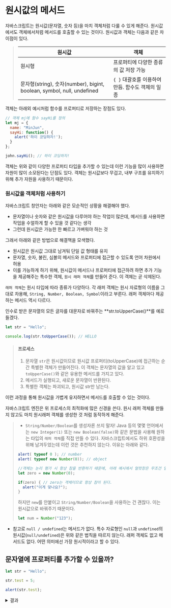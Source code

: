 # 원시값의 메서드
자바스크립트는 원시값(문자열, 숫자 등)을 마치 객체처럼 다룰 수 있게 해준다. 원시값에서도 객체에서처럼 메서드를 호출할 수 있는 것이다. 
원시값과 객체는 다음과 같은 차이점이 있다.

> | 원시값 | 객체 |
> | -------|------|
> | 원시형 | 프로퍼티에 다양한 종류의 값 저장 가능 |
> | 문자형(string), 숫자(number), bigint, boolean, symbol, null, undefined | `{ }` 대괄호를 이용하여 만듬. 함수도 객체의 일종 |

객체는 아래외 예시처럼 함수를 프로퍼티로 저장하는 장점도 있다.
```js
// 객체 mj에 함수 sayHi를 정의 
let mj = {
  name: "MinJun",
  sayHi: function() {
    alert('하이 코딩하자!');
  }
};

john.sayHi(); // 하이 코딩하자!
```

객체는 위와 같이 다양한 프로퍼티 타입을 추가할 수 있는데 이런 기능을 많이 사용하면 자원이 많이 소모된다는 단점도 있다.
객체는 원시값보다 무겁고, 내부 구조를 유지하기 위해 추가 자원을 사용하기 때문이다.

### 원시값을 객체처럼 사용하기
자바스크립트 창안자는 아래와 같은 모순적인 상황을 해결해야 했다.

* 문자열이나 숫자와 같은 원시값을 다루어야 하는 작업이 많은데, 메서드를 사용하면 작업을 수얼하게 할 수 있을 것 같다는 생각
* 그런데 원시값은 가능한 한 빠르고 가벼워야 하는 것

그래서 아래와 같은 방법으로 해결책을 모색했다.
* 원시값은 원시값 그대로 남겨둬 단일 값 형태를 유지
* 문자열, 숫자, 불린, 심볼의 메서드와 프로퍼티에 접근할 수 있도록 언어 차원에서 허용
* 이를 가능하게 하기 위해, 원시값이 메서드나 프로퍼티에 접근하려 하면 추가 기능을 제공해주는 특수한 객체, `원시 래퍼 객체`를 만들어 준다. 이 객체는 곧 삭제된다.

`래퍼 객체`는 원시 타입에 따라 종류가 다양하다. 각 래퍼 객체는 원시 자료형의 이름을 그대로 차용해, `String, Number, Boolean, Symbol`이라고 부른다. 래퍼 객체마다 제공하는 메서드 역시 다르다.

인수로 받은 문자열의 모든 글자를 대문자로 바꿔주는 **str.toUpperCase()**를 예로 들겠다.
```js
let str = "Hello";

console.log(str.toUpperCase()); // HELLO
```
> #### 프로세스
> 1. 문자열 `str`은 원시값이므로 원시값 프로퍼티(toUpperCase)에 접근하는 순간 특별한 객체가 만들어진다. 이 객체는 문자열의 값을 알고 있고 `toUpperCase()`와 같은 유용한 메서드를 가지고 있다.
> 2. 메서드가 실행되고, 새로운 문자열이 반환된다.
> 3. 특별한 객체는 파괴되고, 원시값 str만 남는다.

이런 과정을 통해 원시값을 가볍게 유지하면서 메서드를 호출할 수 있는 것이다.

자바스크립트 엔진은 위 프로세스의 최적화에 많은 신경을 쓴다. 원시 래퍼 객체를 만들지 않고도 마치 원시래퍼 객체를 생성한 것 처럼 동작하게 해준다.

> * `String/Number/Boolean`를 생성자론 쓰지 말자!
> Java 등의 몇몇 언어에서는 `new Integer(1)` 또는 `new Boolean(false)`와 같은 문법을 사용해 원하는 타입의 `래퍼 객체`를 직접 만들 수 있다.
> 자바스크립트에서도 하위 호환성을 위해 남겨두었는데 이런 것은 추천하지 않는다. 이유는 아래와 같다.
> ```js
> alert( typeof 0 ); // number
> alert( typeof new Number(0)); // object
> 
> //객체는 논리 평가 시 항상 참을 반환하기 때문에, 아래 예시에서 얼럿창은 무조건 열린다.
> let zero = new Number(0);
>
> if(zero) { // zero는 객체이므로 항상 참이 된다.
>   alert("이게 맞나요?");
> }  
> ```
> 하지만 `new`를 안붙이고 `String/Number/Boolean`을 사용하는 건 괜찮다. 이는 원시값으로 바꿔주기 때문이다.
> ```js
> let num = Number("123");
> ```

* 참고로 `null / undefined`는 메서드가 없다.
특수 자료형인 `null`과 `undefined`의 원시값(`null/undefined`)은 위와 같은 법칙을 따르지 않는다. 래퍼 객체도 없고 메서드도 없다. 어떤 의미에선 가장 원시적이라고 할 수 있다.

## 문자열에 프로퍼티를 추가할 수 있을까?
```js
let str = "Hello";

str.test = 5;

alert(str.test);
```
<details>
  <summary>결과</summary>
  1. undefined (비엄격)
  2. An error (엄격)
  
  ### 과정
  1. `str`의 프로퍼티에 접근하려 하면 `래퍼 객체`가 만들어짐
  2. 엄격 모드에선 래퍼 객체를 수정하려 할 때 에러 발생
  3. 비 엄격 모드에선 래퍼 객체에 프로퍼티 `test`가 추가됨. 근데 바로 삭제되기 때문에 alert 부분에서 호출해도 undefined가 됨
</details>

